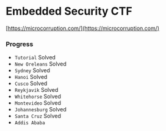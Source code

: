 # Embedded Security CTF

[https://microcorruption.com/](https://microcorruption.com/)

### Progress

- `Tutorial` Solved
- `New Oreleans` Solved
- `Sydney` Solved
- `Hanoi` Solved
- `Cusco` Solved
- `Reykjavik` Solved
- `Whitehorse` Solved
- `Montevideo` Solved
- `Johannesburg` Solved
- `Santa Cruz` Solved 
- `Addis Ababa`
